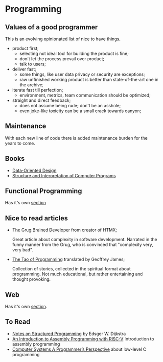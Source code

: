 # Programming

## Values of a good programmer

This is an evolving opinionated list of nice to have things.

- product first;
  - selecting not ideal tool for building the product is fine;
  - don't let the process prevail over product;
  - talk to users;
- deliver fast;
  - some things, like user data privacy or security are exceptions;
  - raw unfinished working product is better than state-of-the-art one in the archive;
- iterate fast till perfection;
  - environment, metrics, team communication should be optimized;
- straight and direct feedback;
  - does not assume being rude; don't be an asshole;
  - even joke-like toxicity can be a small crack towards canyon;

## Maintenance

With each new line of code there is added maintenance burden for the years to come.

## Books

- [Data-Oriented Design](./data-oriented-design.md)
- [Structure and Interpretation of Computer Programs](./sicp.md)

## Functional Programming

Has it's own [section](./functional.md)

## Nice to read articles

- [The Grug Brained Developer][grug] from creator of HTMX;

  Great article about complexity in software development.
  Narrated in the funny manner from the Grug, who is convinced that "complexity very, very bad".

- [The Tao of Programming][tao] translated by Geoffrey James;

  Collection of stories, collected in the spiritual format about programming.
  Not much educational, but rather entertaining and thought provoking.

## Web

Has it's own [section](./web.md).

## To Read

- [Notes on Structured Programming][notesonsp] by Edsger W. Dijkstra
- [An Introduction to Assembly Programming with RISC-V][riskv] Introduction to assembly programming
- [Computer Systems A Programmer’s Perspective][compsys] about low-level C programming

[grug]: https://grugbrain.dev/
[tao]: https://www.mit.edu/~xela/tao.html
[notesonsp]: https://www.cs.utexas.edu/users/EWD/ewd02xx/EWD249.PDF
[riskv]: https://riscv-programming.org/book/riscv-book.html
[compsys]: https://www.cs.sfu.ca/~ashriram/Courses/CS295/assets/books/CSAPP_2016.pdf
